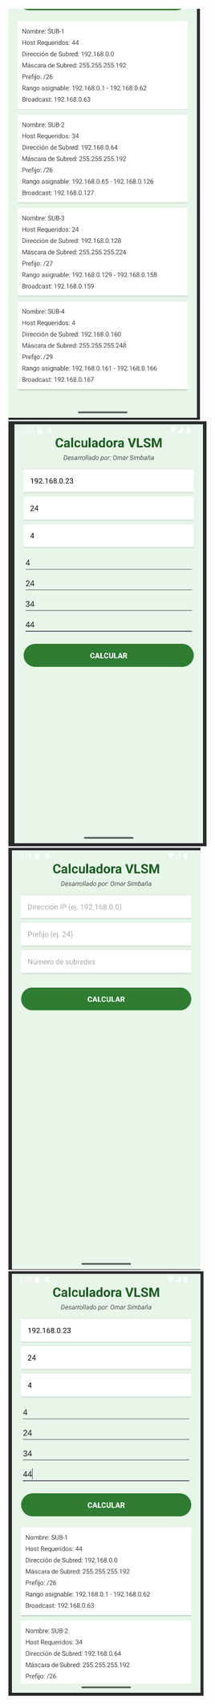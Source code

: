 ![resultados.png](../evidencias/resultados.png)
![lleno.png](../evidencias/lleno.png)
![inicio.png](../evidencias/inicio.png)
![calculo.png](../evidencias/calculo.png)